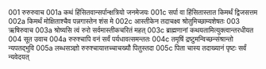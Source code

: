 001	रुरुरुवाच
001a	कथं हिंसितवान्सर्पान्क्षत्रियो जनमेजयः
001c	सर्पा वा हिंसितास्तात किमर्थं द्विजसत्तम
002a	किमर्थं मोक्षिताश्चैव पन्नगास्तेन शंस मे
002c	आस्तीकेन तदाचक्ष्व श्रोतुमिच्छाम्यशेषतः
003	ऋषिरुवाच
003a	श्रोष्यसि त्वं रुरो सर्वमास्तीकचरितं महत्
003c	ब्राह्मणानां कथयतामित्युक्त्वान्तरधीयत
004	सूत उवाच
004a	रुरुश्चापि वनं सर्वं पर्यधावत्समन्ततः
004c	तमृषिं द्रष्टुमन्विच्छन्संश्रान्तो न्यपतद्भुवि
005a	लब्धसञ्ज्ञो रुरुश्चायात्तच्चाचख्यौ पितुस्तदा
005c	पिता चास्य तदाख्यानं पृष्टः सर्वं न्यवेदयत्
